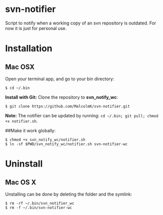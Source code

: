 # svn-notifier
Script to notify when a working copy of an svn repository is outdated. For now it is just for personal use.

# Installation
## Mac OSX
Open your terminal app, and go to your bin directory:
```
$ cd ~/.bin
```

**Install with Git:**
Clone the repository to **svn_notify_wc**:
```
$ git clone https://github.com/MalcolmK/svn-notifier.git
```

**Note:** The notifier can be updated by running: `cd ~/.bin; git pull; chmod +x notifier.sh`.

##Make it work globally:

```
$ chmod +x svn_notify_wc/notifier.sh
$ ln -sf $PWD/svn_notify_wc/notifier.sh svn-notifier-wc
```

# Uninstall
## Mac OS X
Unstalling can be done by deleting the folder and the symlink:
```
$ rm -rf ~/.bin/svn_notifier_wc
$ rm -f ~/.bin/svn-notifier-wc
```
